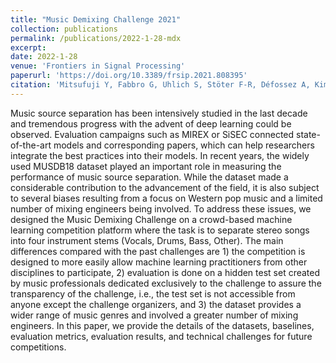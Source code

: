 ```yaml
---
title: "Music Demixing Challenge 2021"
collection: publications
permalink: /publications/2022-1-28-mdx
excerpt:
date: 2022-1-28
venue: 'Frontiers in Signal Processing'
paperurl: 'https://doi.org/10.3389/frsip.2021.808395'
citation: 'Mitsufuji Y, Fabbro G, Uhlich S, Stöter F-R, Défossez A, Kim M, Choi W, Yu C-Y and Cheuk K-W, &quot;Music Demixing Challenge 2021&quot;, <i>Front. Sig. Proc. 1:808395</i>, January 2022.'
---
```

Music source separation has been intensively studied in the last decade and tremendous progress with the advent of deep learning could be observed. Evaluation campaigns such as MIREX or SiSEC connected state-of-the-art models and corresponding papers, which can help researchers integrate the best practices into their models. In recent years, the widely used MUSDB18 dataset played an important role in measuring the performance of music source separation. While the dataset made a considerable contribution to the advancement of the field, it is also subject to several biases resulting from a focus on Western pop music and a limited number of mixing engineers being involved. To address these issues, we designed the Music Demixing Challenge on a crowd-based machine learning competition platform where the task is to separate stereo songs into four instrument stems (Vocals, Drums, Bass, Other). The main differences compared with the past challenges are 1) the competition is designed to more easily allow machine learning practitioners from other disciplines to participate, 2) evaluation is done on a hidden test set created by music professionals dedicated exclusively to the challenge to assure the transparency of the challenge, i.e., the test set is not accessible from anyone except the challenge organizers, and 3) the dataset provides a wider range of music genres and involved a greater number of mixing engineers. In this paper, we provide the details of the datasets, baselines, evaluation metrics, evaluation results, and technical challenges for future competitions.